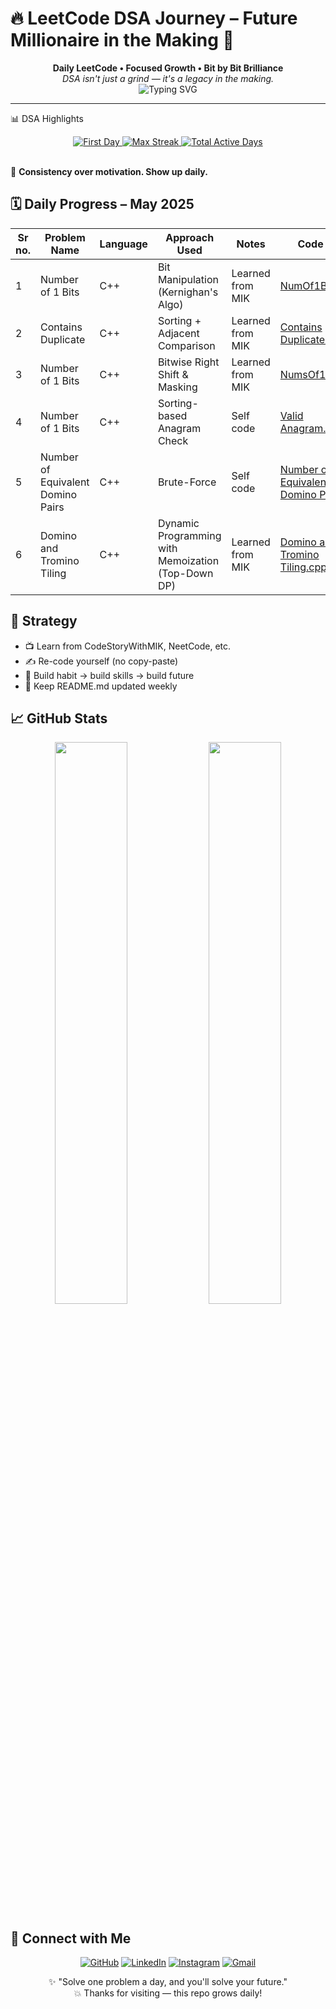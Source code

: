 # 🔥 LeetCode DSA Journey – Future Millionaire in the Making 👑

<div align="center">
  <b>Daily LeetCode • Focused Growth • Bit by Bit Brilliance</b><br/>
  <i>DSA isn't just a grind — it's a legacy in the making.</i>
</div>

<div align="center">
  <img src="https://readme-typing-svg.demolab.com?font=Fira+Code&duration=3000&pause=500&center=true&vCenter=true&width=435&lines=DSA+Warrior+Mode+ON;Learning+1+Problem+at+a+Time;Coding+Consistency+%3D+Confidence;Future+SDE+%3D+Loading...100%25" alt="Typing SVG" />
</div>

---

📊 DSA Highlights
<div align="center">
  <a href="#">
    <img src="https://img.shields.io/badge/🗓%20First%20Day-March%2022,%202025-8A2BE2?style=for-the-badge" alt="First Day"/>
  </a>
  <a href="#">
    <img src="https://img.shields.io/badge/🔥%20Max%20Streak-37%20Days-FF4500?style=for-the-badge" alt="Max Streak"/>
  </a>
  <a href="#">
    <img src="https://img.shields.io/badge/✅%20Total%20Active%20Days-43%20Days-00C853?style=for-the-badge" alt="Total Active Days"/>
  </a>
</div>
<br>
<!-- Counter for automatic updates - increments dynamically -->
<!-- STREAK_COUNTER:35 -->
<!-- ACTIVE_DAYS_COUNTER:41 -->
<!-- LAST_UPDATED:2025-05-02 -->

🚀 **Consistency over motivation. Show up daily.**

## 🗓️ Daily Progress – May 2025

| Sr no. | Problem Name | Language | Approach Used | Notes | Code Link |
|-----|-------------|----------|--------------|-------|-----------|
| 1 | Number of 1 Bits | C++ | Bit Manipulation (Kernighan's Algo) | Learned from MIK | [NumOf1Bits.cpp](may/NumOf1Bits.cpp) |
| 2 | Contains Duplicate | C++ | Sorting + Adjacent Comparison | Learned from MIK | [Contains Duplicate.cpp](may/ContainsDuplicate.cpp) |
| 3 | Number of 1 Bits | C++ | Bitwise Right Shift & Masking | Learned from MIK | [NumsOf1Bits.cpp](may/Numsof1Bits.cpp) |
| 4 | Number of 1 Bits | C++ | Sorting-based Anagram Check | Self code | [Valid Anagram.cpp](may/ValidAnagram.cpp) |
| 5  | Number of Equivalent Domino Pairs | C++ | Brute-Force | Self code | [Number of Equivalent Domino Pairs.cpp](may/NumberofEquivalentDominoPairs.cpp) |
| 6  | Domino and Tromino Tiling | C++ | Dynamic Programming with Memoization (Top-Down DP) | Learned from MIK | [Domino and Tromino Tiling.cpp](may/DominoandTrominoTiling.cpp) |

## 🧠 Strategy

- 📺 Learn from CodeStoryWithMIK, NeetCode, etc.
- ✍️ Re-code yourself (no copy-paste)
- 🔁 Build habit → build skills → build future
- 📘 Keep README.md updated weekly

## 📈 GitHub Stats

<div align="center">
  <img src="https://github-readme-stats.vercel.app/api?username=NAITIK-builds&show_icons=true&theme=tokyonight&hide_border=true" width="48%"/>
  <img src="https://github-readme-streak-stats.herokuapp.com/?user=NAITIK-builds&theme=tokyonight&hide_border=true" width="48%"/>
</div>

## 🔗 Connect with Me

<div align="center">

[![GitHub](https://img.shields.io/badge/GitHub-000?style=for-the-badge&logo=github&logoColor=white)](https://github.com/NAITIK-builds)
[![LinkedIn](https://img.shields.io/badge/LinkedIn-0A66C2?style=for-the-badge&logo=linkedin&logoColor=white)](https://www.linkedin.com/in/naitik-vishwakarma-9b78b8324/)
[![Instagram](https://img.shields.io/badge/Instagram-E1306C?style=for-the-badge&logo=instagram&logoColor=white)](https://www.instagram.com/theuttamx)
[![Gmail](https://img.shields.io/badge/Gmail-D14836?style=for-the-badge&logo=gmail&logoColor=white)](mailto:naitikwebdev001@gmail.com)

</div>


<p align="center">
  ✨ "Solve one problem a day, and you'll solve your future." <br/>
  💥 Thanks for visiting — this repo grows daily!
</p>
